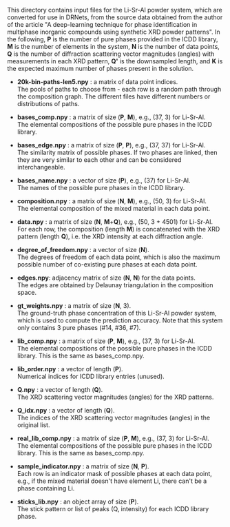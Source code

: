 This directory contains input files for the Li-Sr-Al powder system, which are converted for use in DRNets, from the source data obtained from the author of the article "A deep-learning technique for phase identification in multiphase inorganic compounds using synthetic XRD powder patterns".
 In the following, **P** is the number of pure phases provided in the ICDD library, **M** is the number of elements in the system, **N** is the number of data points, **Q** is the number of diffraction scattering vector magnitudes (angles) with measurements in each XRD pattern, **Q'** is the downsampled length, and **K** is the expected maximum number of phases present in the solution.

- **20k-bin-paths-len5.npy** : a matrix of data point indices.  
	The pools of paths to choose from - each row is a random path through the composition graph. The different files have different numbers or distributions of paths.

- **bases_comp.npy** : a matrix of size (**P**, **M**), e.g., (37, 3) for Li-Sr-Al.  
    The elemental compositions of the possible pure phases in the ICDD library. 

- **bases_edge.npy** : a matrix of size (**P**, **P**), e.g., (37, 37) for Li-Sr-Al.  
    The similarity matrix of possible phases. If two phases are linked, then they are very similar to each other and can be considered interchangeable.

- **bases_name.npy** : a vector of size (**P**), e.g., (37) for Li-Sr-Al.  
    The names of the possible pure phases in the ICDD library.

- **composition.npy** : a matrix of size (**N**, **M**), e.g., (50, 3) for Li-Sr-Al.  
    The elemental composition of the mixed material in each data point.

- **data.npy** : a matrix of size (**N**, **M**+**Q**), e.g., (50, 3 + 4501) for Li-Sr-Al.  
    For each row, the composition (length **M**) is concatenated with the XRD pattern (length **Q**), i.e. the XRD intensity at each diffraction angle.

- **degree_of_freedom.npy** : a vector of size (**N**).  
    The degrees of freedom of each data point, which is also the maximum possible number of co-existing pure phases at each data point.

- **edges.npy**: adjacency matrix of size (**N**, **N**) for the data points.  
    The edges are obtained by Delaunay triangulation in the composition space.

- **gt_weights.npy** : a matrix of size (**N**, 3).  
    The ground-truth phase concentration of this Li-Sr-Al powder system, which is used to compute the prediction accuracy. Note that this system only contains 3 pure phases (#14, #36, #7).

- **lib_comp.npy** : a matrix of size (**P**, **M**), e.g., (37, 3) for Li-Sr-Al.  
    The elemental compositions of the possible pure phases in the ICDD library. This is the same as bases_comp.npy.

- **lib_order.npy** : a vector of length (**P**).  
    Numerical indices for ICDD library entries (unused).

- **Q.npy** : a vector of length (**Q**).  
    The XRD scattering vector magnitudes (angles) for the XRD patterns.

- **Q_idx.npy** : a vector of length (**Q**).  
    The indices of the XRD scattering vector magnitudes (angles) in the original list.

- **real_lib_comp.npy** : a matrix of size (**P**, **M**), e.g., (37, 3) for Li-Sr-Al.  
    The elemental compositions of the possible pure phases in the ICDD library. This is the same as bases_comp.npy.

- **sample_indicator.npy** : a matrix of size (**N**, **P**).  
	Each row is an indicator mask of possible phases at each data point, e.g., if the mixed material doesn't have element Li, there can't be a phase containing Li.

- **sticks_lib.npy** : an object array of size (**P**).  
    The stick pattern or list of peaks (Q, intensity) for each ICDD library phase.

